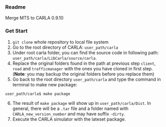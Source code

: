 ### Readme
Merge MTS to CARLA 0.9.10 

### Get Start 
1. ```git clone``` whole repository to local file system
2. Go to the root directory of CARLA: ```user_path/carla```
3. Under root carla folder, you can find the source code in following path:  ```user_path/carla/LibCarla/source/carla```.
4. Replace the original folders found in the path at previous step ```client```, ```road``` and ```trafficmanager``` with the ones you have cloned in first step. 
(**Note**: you may backup the original folders before you replace them)
5. Go back to the root directory  ```user_path/carla``` and type the command in terminal to make new package:
```bash= 
user_path/carla$ make package
```
6. The result of ```make package``` will show up in ```user_path/carla/Dist```. In general, there will be a ```.tar``` file and a folder named with ```CARLA_new_version_number``` and may have suffix ```-dirty```.
7. Execute the CARLA simulator with the lateset package.

